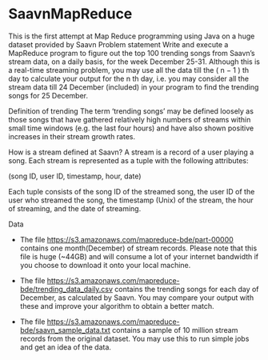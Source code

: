 # SaavnMapReduce
This is the first attempt at Map Reduce programming using Java on a huge dataset provided by Saavn
Problem statement
Write and execute a MapReduce program to figure out the top 100 trending songs from Saavn’s stream data, on a daily basis, for the week December 25-31. Although this is a real-time streaming problem, you may use all the data till the 
(
n
−
1
)
th
 day to calculate your output for the 
n
th
 day, i.e. you may consider all the stream data till 24 December (included) in your program to find the trending songs for 25 December.

 

Definition of trending
The term ‘trending songs’ may be defined loosely as those songs that have gathered relatively high numbers of streams within small time windows (e.g. the last four hours) and have also shown positive increases in their stream growth rates.

 

How is a stream defined at Saavn?
A stream is a record of a user playing a song. Each stream is represented as a tuple with the following attributes:

(song ID, user ID, timestamp, hour, date)

 

Each tuple consists of the song ID of the streamed song, the user ID of the user who streamed the song, the timestamp (Unix) of the stream, the hour of streaming, and the date of streaming.

 

Data
- The file https://s3.amazonaws.com/mapreduce-bde/part-00000 contains one month(December) of stream records. Please note that this file is huge (~44GB) and will consume a lot of your internet bandwidth if you choose to download it onto your local machine.

- The file https://s3.amazonaws.com/mapreduce-bde/trending_data_daily.csv contains the trending songs for each day of December, as calculated by Saavn. You may compare your output with these and improve your algorithm to obtain a better match.

- The file https://s3.amazonaws.com/mapreduce-bde/saavn_sample_data.txt contains a sample of 10 million stream records from the original dataset. You may use this to run simple jobs and get an idea of the data.

